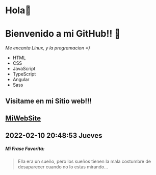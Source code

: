 # Hola👋
# Bienvenido a mi GitHub!! 👋 
*Me encanta Linux, y la programacion =)*
- HTML
- CSS
- JavaScript
- TypeScript
- Angular
- Sass

## Visitame en mi Sitio web!!!
[MiWebSite](http://pandavionxD.github.io/Blog "MiWebSite")
------------
2022-02-10 20:48:53 Jueves
------------
##### Mi Frase Favorita:
> Ella era un sueño, pero los sueños tienen la mala costumbre de desaparecer cuando no lo estas mirando...

